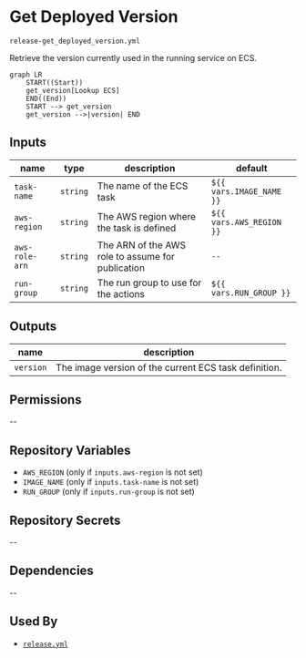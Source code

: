 # Get Deployed Version

`release-get_deployed_version.yml`

Retrieve the version currently used in the running service on ECS.

```mermaid
graph LR
    START((Start))
    get_version[Lookup ECS]
    END((End))
    START --> get_version
    get_version -->|version| END
```

## Inputs

| name             | type     | description                                       | default                  |
|------------------|----------|---------------------------------------------------|--------------------------|
| `task-name`      | `string` | The name of the ECS task                          | `${{ vars.IMAGE_NAME }}` |
| `aws-region`     | `string` | The AWS region where the task is defined          | `${{ vars.AWS_REGION }}` |
| `aws-role-arn`   | `string` | The ARN of the AWS role to assume for publication | `--`                     |
| `run-group`      | `string` | The run group to use for the actions              | `${{ vars.RUN_GROUP }}`  |

## Outputs

| name      | description                                           |
|-----------|-------------------------------------------------------|
| `version` | The image version of the current ECS task definition. |

## Permissions

--

## Repository Variables

- `AWS_REGION` (only if `inputs.aws-region` is not set)
- `IMAGE_NAME` (only if `inputs.task-name` is not set)
- `RUN_GROUP` (only if `inputs.run-group` is not set)

## Repository Secrets

--

## Dependencies

--

## Used By

- [`release.yml`](release.md)
